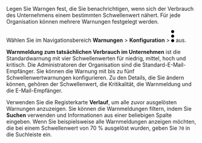 Legen Sie Warngen fest, die Sie benachrichtigen, wenn sich der Verbrauch des Unternehmens einem bestimmten Schwellenwert nähert. Für jede Organisation können mehrere Warnungen festgelegt werden.

Wählen Sie im Navigationsbereich **Warnungen** \> **Konfiguration** \> ![""](Images/zsz1597101912145.svg) aus.

**Warnmeldung zum tatsächlichen Verbrauch im Unternehmen** ist die Standardwarnung mit vier Schwellenwerten für niedrig, mittel, hoch und kritisch. Die Administratoren der Organisation sind die Standard-E-Mail-Empfänger. Sie können die Warnung mit bis zu fünf Schwellenwertwarnungen konfigurieren. Zu den Details, die Sie ändern können, gehören der Schwellenwert, die Kritikalität, die Warnmeldung und die E-Mail-Empfänger.

Verwenden Sie die Registerkarte **Verlauf**, um alle zuvor ausgelösten Warnungen anzuzeigen. Sie können die Warnmeldungen filtern, indem Sie **Suchen** verwenden und Informationen aus einer beliebigen Spalte eingeben. Wenn Sie beispielsweise alle Warnmeldungen anzeigen möchten, die bei einem Schwellenwert von 70 % ausgelöst wurden, geben Sie `70` in die Suchleiste ein.
